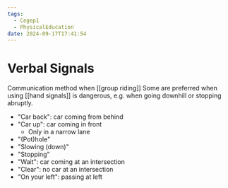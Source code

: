```yaml
---
tags:
  - Cegep1
  - PhysicalEducation
date: 2024-09-17T17:41:54
---
```


# Verbal Signals

Communication method when [[group riding]]
Some are preferred when using [[hand signals]] is dangerous, e.g. when going downhill or stopping abruptly.

- "Car back": car coming from behind
- "Car up": car coming in front
	- Only in a narrow lane
- "(Pot)hole"
- "Slowing (down)"
- "Stopping"
- "Wait": car coming at an intersection
- "Clear": no car at an intersection
- "On your left": passing at left
